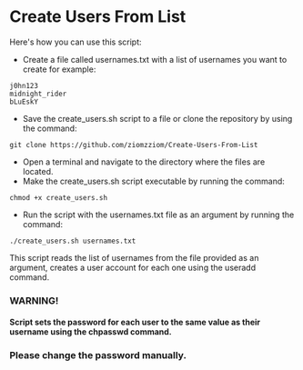 # Create Users From List
Here's how you can use this script:

<ul>
<li>Create a file called usernames.txt with a list of usernames you want to create for example:</li>
</ul>

```
j0hn123
midnight_rider
bLuEskY
```

<ul>
<li>Save the create_users.sh script to a file or clone the repository by using the command:</li>
</ul>

```
git clone https://github.com/ziomzziom/Create-Users-From-List
```
<ul>
<li>Open a terminal and navigate to the directory where the files are located.</li>
<li>Make the create_users.sh script executable by running the command:</li>
</ul>

```
chmod +x create_users.sh
```

<ul>
<li>Run the script with the usernames.txt file as an argument by running the command:</li>
</ul>

```
./create_users.sh usernames.txt
```


<p>
This script reads the list of usernames from the file provided as an argument, 
creates a user account for each one using the useradd command.
</p>

<h3>WARNING!</h3>
<h4>Script sets the password for each user to the same value as their username using the chpasswd command.
</h4>
<h3>Please change the password manually.</h3>
